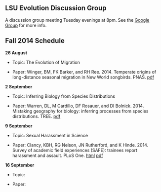 LSU Evolution Discussion Group
-------

A discussion group meeting Tuesday evenings at 8pm. See the [Google Group](https://groups.google.com/forum/#!forum/lsu-evol-discussion) for more info.

Fall 2014 Schedule
-------

**26 August**

- Topic: The Evolution of Migration

- Paper: Winger, BM, FK Barker, and RH Ree. 2014. Temperate origins of long-distance seasonal migration in New World songbirds. PNAS. [pdf](https://github.com/mgharvey/reading_group/blob/master/bin/Winger_PNAS_2014.pdf)

**2 September**

- Topic: Inferring Biology from Species Distributions

- Paper: Warren, DL, M Cardillo, DF Rosauer, and DI Bolnick. 2014. Mistaking geography for biology: inferring processes from species distributions. TREE. [pdf](https://github.com/mgharvey/reading_group/blob/master/bin/Warren_Tree_2014.pdf)

**9 September**

- Topic: Sexual Harassment in Science

- Paper: Clancy, KBH, RG Nelson, JN Rutherford, and K Hinde. 2014. Survey of academic field experiences (SAFE): trainees report harassment and assault. PLoS One. [html](http://www.plosone.org/article/info%3Adoi%2F10.1371%2Fjournal.pone.0102172) [pdf](https://github.com/mgharvey/reading_group/blob/master/bin/Clancy_PLOS_2014.pdf)

**16 September**

- Topic:

- Paper: 